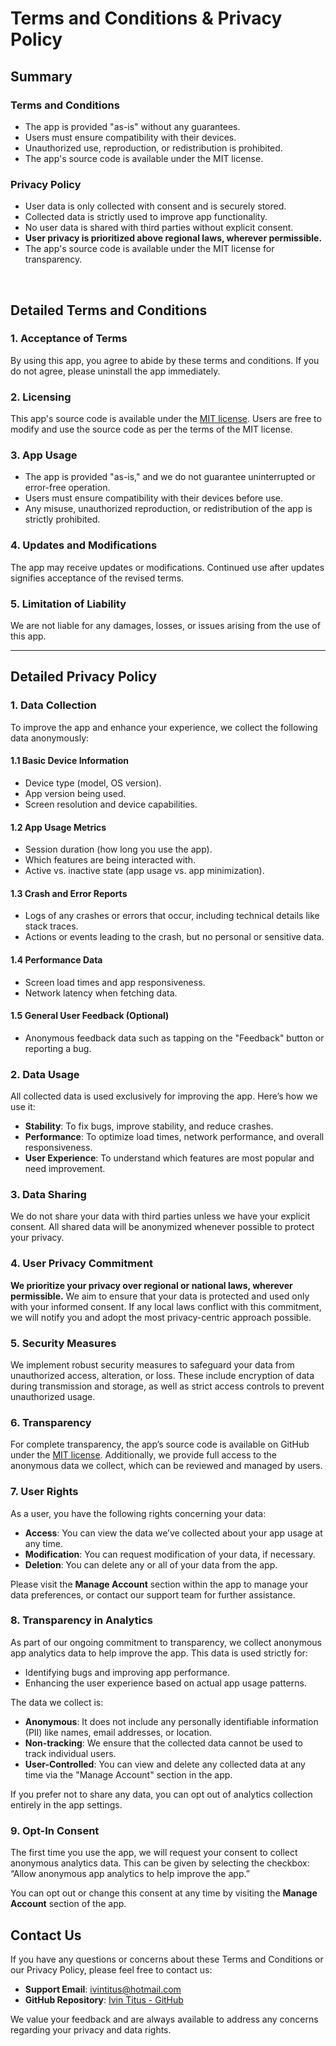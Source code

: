 # **Terms and Conditions & Privacy Policy**

## **Summary**

### **Terms and Conditions**
- The app is provided "as-is" without any guarantees.
- Users must ensure compatibility with their devices.
- Unauthorized use, reproduction, or redistribution is prohibited.
- The app's source code is available under the MIT license.

### **Privacy Policy**
- User data is only collected with consent and is securely stored.
- Collected data is strictly used to improve app functionality.
- No user data is shared with third parties without explicit consent.
- **User privacy is prioritized above regional laws, wherever permissible.**
- The app's source code is available under the MIT license for transparency.

<br>

## **Detailed Terms and Conditions**

### **1. Acceptance of Terms**
By using this app, you agree to abide by these terms and conditions. If you do not agree, please uninstall the app immediately.

### **2. Licensing**
This app's source code is available under the [MIT license](https://opensource.org/licenses/MIT). Users are free to modify and use the source code as per the terms of the MIT license.

### **3. App Usage**
- The app is provided "as-is," and we do not guarantee uninterrupted or error-free operation.
- Users must ensure compatibility with their devices before use.
- Any misuse, unauthorized reproduction, or redistribution of the app is strictly prohibited.

### **4. Updates and Modifications**
The app may receive updates or modifications. Continued use after updates signifies acceptance of the revised terms.

### **5. Limitation of Liability**
We are not liable for any damages, losses, or issues arising from the use of this app.

---

## **Detailed Privacy Policy**

### **1. Data Collection**
To improve the app and enhance your experience, we collect the following data anonymously:

#### **1.1 Basic Device Information**
- Device type (model, OS version).
- App version being used.
- Screen resolution and device capabilities.

#### **1.2 App Usage Metrics**
- Session duration (how long you use the app).
- Which features are being interacted with.
- Active vs. inactive state (app usage vs. app minimization).

#### **1.3 Crash and Error Reports**
- Logs of any crashes or errors that occur, including technical details like stack traces.
- Actions or events leading to the crash, but no personal or sensitive data.

#### **1.4 Performance Data**
- Screen load times and app responsiveness.
- Network latency when fetching data.

#### **1.5 General User Feedback** (Optional)
- Anonymous feedback data such as tapping on the "Feedback" button or reporting a bug.

### **2. Data Usage**
All collected data is used exclusively for improving the app. Here’s how we use it:
- **Stability**: To fix bugs, improve stability, and reduce crashes.
- **Performance**: To optimize load times, network performance, and overall responsiveness.
- **User Experience**: To understand which features are most popular and need improvement.

### **3. Data Sharing**
We do not share your data with third parties unless we have your explicit consent. All shared data will be anonymized whenever possible to protect your privacy.

### **4. User Privacy Commitment**
**We prioritize your privacy over regional or national laws, wherever permissible.** We aim to ensure that your data is protected and used only with your informed consent. If any local laws conflict with this commitment, we will notify you and adopt the most privacy-centric approach possible.

### **5. Security Measures**
We implement robust security measures to safeguard your data from unauthorized access, alteration, or loss. These include encryption of data during transmission and storage, as well as strict access controls to prevent unauthorized usage.

### **6. Transparency**
For complete transparency, the app’s source code is available on GitHub under the [MIT license](https://opensource.org/licenses/MIT). Additionally, we provide full access to the anonymous data we collect, which can be reviewed and managed by users.

### **7. User Rights**
As a user, you have the following rights concerning your data:
- **Access**: You can view the data we’ve collected about your app usage at any time.
- **Modification**: You can request modification of your data, if necessary.
- **Deletion**: You can delete any or all of your data from the app.

Please visit the **Manage Account** section within the app to manage your data preferences, or contact our support team for further assistance.

### **8. Transparency in Analytics**
As part of our ongoing commitment to transparency, we collect anonymous app analytics data to help improve the app. This data is used strictly for:
- Identifying bugs and improving app performance.
- Enhancing the user experience based on actual app usage patterns.

The data we collect is:
- **Anonymous**: It does not include any personally identifiable information (PII) like names, email addresses, or location.
- **Non-tracking**: We ensure that the collected data cannot be used to track individual users.
- **User-Controlled**: You can view and delete any collected data at any time via the "Manage Account" section in the app.

If you prefer not to share any data, you can opt out of analytics collection entirely in the app settings.

### **9. Opt-In Consent**
The first time you use the app, we will request your consent to collect anonymous analytics data. This can be given by selecting the checkbox:  
“Allow anonymous app analytics to help improve the app.”  

You can opt out or change this consent at any time by visiting the **Manage Account** section of the app.


## **Contact Us**

If you have any questions or concerns about these Terms and Conditions or our Privacy Policy, please feel free to contact us:
- **Support Email**: ivintitus@hotmail.com
- **GitHub Repository**: [Ivin Titus - GitHub](https://github.com/ivin-titus/ReSmart)

We value your feedback and are always available to address any concerns regarding your privacy and data rights.
